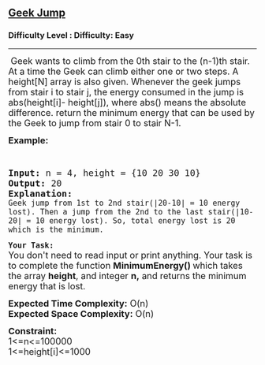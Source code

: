 <h2><a href="https://www.geeksforgeeks.org/problems/geek-jump/1?page=2&difficulty=Easy&status=unsolved&sortBy=submissions">Geek Jump</a></h2><h3>Difficulty Level : Difficulty: Easy</h3><hr><div class="problems_problem_content__Xm_eO"><p><span style="font-size: 18px;">&nbsp;Geek wants to climb from the 0th stair to the (n-1)th stair. At a time the Geek can climb either one or two steps. A height[N] array is also given. Whenever the geek jumps from stair i to stair j, the energy consumed in the jump is abs(height[i]- height[j]), where abs() means the absolute difference. return the minimum energy that can be used by the Geek to jump from stair 0 to stair N-1.</span></p>
<p><span style="font-size: 18px;"><strong>Example:</strong></span></p>
<p>&nbsp;</p>
<pre><span style="font-size: 18px;"><strong>Input: </strong>n = 4, height = {10 20 30 10}
<strong>Output: </strong>20
<strong>Explanation:</strong>
<code>Geek jump from 1st to 2nd stair(|20-10| = 10 energy lost). Then a jump from the 2nd to the last stair(|10-20| = 10 energy lost). So, total energy lost is 20 which is the minimum.</code></span></pre>
<p><strong><span style="font-size: 18px;"><code>Your Task:</code></span></strong><br><span style="font-size: 18px;">You don't need to read input or print anything. Your task is to complete the function <strong>MinimumEnergy()&nbsp;</strong>which takes the array&nbsp;<strong>height</strong>, and integer <strong>n,</strong>&nbsp;and returns the minimum energy that is lost.</span></p>
<p><span style="font-size: 18px;"><strong>Expected Time Complexity:</strong> O(n)<br><strong>Expected Space Complexity:</strong> O(n)</span></p>
<p><span style="font-size: 18px;"><strong>Constraint:</strong><br>1&lt;=n&lt;=100000<br>1&lt;=height[i]&lt;=1000</span></p></div>